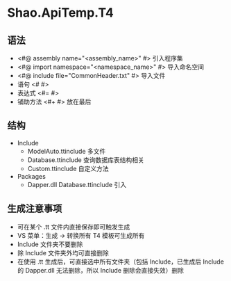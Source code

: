 ﻿# Shao.ApiTemp.T4

## 语法

- <#@ assembly name="<assembly_name>" #> 引入程序集
- <#@ import namespace="<namespace_name>" #> 导入命名空间
- <#@ include file="CommonHeader.txt" #> 导入文件
- 语句 <# #> 
- 表达式 <#= #>
- 铺助方法 <#+ #> 放在最后

## 结构

- Include 
  - ModelAuto.ttinclude 多文件
  - Database.ttinclude 查询数据库表结构相关
  - Custom.ttinclude 自定义方法
- Packages
  - Dapper.dll Database.ttinclude 引入

## 生成注意事项

- 可在某个 .tt 文件内直接保存即可触发生成
- VS 菜单：生成 -> 转换所有 T4 模板可生成所有
- Include 文件夹不要删除
- 除 Include 文件夹外均可直接删除
- 在使用 .tt 生成后，可直接选中所有文件夹（包括 Include，已生成后 Include 的 Dapper.dll 无法删除，所以 Include 删除会直接失效）删除
